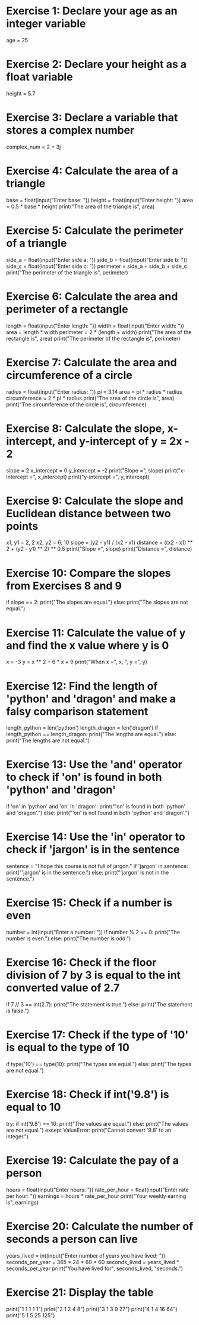 # Exercise 1: Declare your age as an integer variable
age = 25

# Exercise 2: Declare your height as a float variable
height = 5.7

# Exercise 3: Declare a variable that stores a complex number
complex_num = 2 + 3j

# Exercise 4: Calculate the area of a triangle
base = float(input("Enter base: "))
height = float(input("Enter height: "))
area = 0.5 * base * height
print("The area of the triangle is", area)

# Exercise 5: Calculate the perimeter of a triangle
side_a = float(input("Enter side a: "))
side_b = float(input("Enter side b: "))
side_c = float(input("Enter side c: "))
perimeter = side_a + side_b + side_c
print("The perimeter of the triangle is", perimeter)

# Exercise 6: Calculate the area and perimeter of a rectangle
length = float(input("Enter length: "))
width = float(input("Enter width: "))
area = length * width
perimeter = 2 * (length + width)
print("The area of the rectangle is", area)
print("The perimeter of the rectangle is", perimeter)

# Exercise 7: Calculate the area and circumference of a circle
radius = float(input("Enter radius: "))
pi = 3.14
area = pi * radius * radius
circumference = 2 * pi * radius
print("The area of the circle is", area)
print("The circumference of the circle is", circumference)

# Exercise 8: Calculate the slope, x-intercept, and y-intercept of y = 2x - 2
slope = 2
x_intercept = 0
y_intercept = -2
print("Slope =", slope)
print("x-intercept =", x_intercept)
print("y-intercept =", y_intercept)

# Exercise 9: Calculate the slope and Euclidean distance between two points
x1, y1 = 2, 2
x2, y2 = 6, 10
slope = (y2 - y1) / (x2 - x1)
distance = ((x2 - x1) ** 2 + (y2 - y1) ** 2) ** 0.5
print("Slope =", slope)
print("Distance =", distance)

# Exercise 10: Compare the slopes from Exercises 8 and 9
if slope == 2:
    print("The slopes are equal.")
else:
    print("The slopes are not equal.")

# Exercise 11: Calculate the value of y and find the x value where y is 0
x = -3
y = x ** 2 + 6 * x + 9
print("When x =", x, ", y =", y)

# Exercise 12: Find the length of 'python' and 'dragon' and make a falsy comparison statement
length_python = len('python')
length_dragon = len('dragon')
if length_python == length_dragon:
    print("The lengths are equal.")
else:
    print("The lengths are not equal.")

# Exercise 13: Use the 'and' operator to check if 'on' is found in both 'python' and 'dragon'
if 'on' in 'python' and 'on' in 'dragon':
    print("'on' is found in both 'python' and 'dragon'.")
else:
    print("'on' is not found in both 'python' and 'dragon'.")

# Exercise 14: Use the 'in' operator to check if 'jargon' is in the sentence
sentence = "I hope this course is not full of jargon."
if 'jargon' in sentence:
    print("'jargon' is in the sentence.")
else:
    print("'jargon' is not in the sentence.")

# Exercise 15: Check if a number is even
number = int(input("Enter a number: "))
if number % 2 == 0:
    print("The number is even.")
else:
    print("The number is odd.")

# Exercise 16: Check if the floor division of 7 by 3 is equal to the int converted value of 2.7
if 7 // 3 == int(2.7):
    print("The statement is true.")
else:
    print("The statement is false.")

# Exercise 17: Check if the type of '10' is equal to the type of 10
if type('10') == type(10):
    print("The types are equal.")
else:
    print("The types are not equal.")

# Exercise 18: Check if int('9.8') is equal to 10
try:
    if int('9.8') == 10:
        print("The values are equal.")
    else:
        print("The values are not equal.")
except ValueError:
    print("Cannot convert '9.8' to an integer.")

# Exercise 19: Calculate the pay of a person
hours = float(input("Enter hours: "))
rate_per_hour = float(input("Enter rate per hour: "))
earnings = hours * rate_per_hour
print("Your weekly earning is", earnings)

# Exercise 20: Calculate the number of seconds a person can live
years_lived = int(input("Enter number of years you have lived: "))
seconds_per_year = 365 * 24 * 60 * 60
seconds_lived = years_lived * seconds_per_year
print("You have lived for", seconds_lived, "seconds.")

# Exercise 21: Display the table
print("1 1 1 1 1")
print("2 1 2 4 8")
print("3 1 3 9 27")
print("4 1 4 16 64")
print("5 1 5 25 125")
